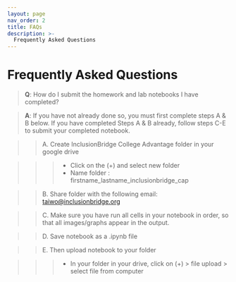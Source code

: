 ```yaml
---
layout: page
nav_order: 2
title: FAQs
description: >-
  Frequently Asked Questions
---
```


# Frequently Asked Questions

> **Q**: How do I submit the homework and lab notebooks I have completed?

> **A**: If you have not already done so, you must first complete steps A & B below. If you have completed Steps A & B already, follow steps C-E to submit your completed notebook.

> > A. Create InclusionBridge College Advantage folder in your google drive

> > > - Click on the (+) and select new folder
> > > - Name folder : firstname_lastname_inclusionbridge_cap

> > B. Share folder with the following email: taiwo@inclusionbridge.org

> > C. Make sure you have run all cells in your notebook in order, so that all images/graphs appear in the output.

> > D. Save notebook as a .ipynb file

> > E. Then upload notebook to your folder

> > > - In your folder in your drive, click on (+) > file upload > select file from computer

<br>

<script src="../assets/darkmode.js"></script>
<script>
  window.addEventListener("DOMContentLoaded", (event) => {
    onLoad();
});
</script>
